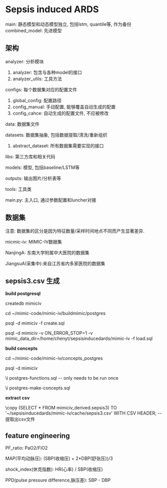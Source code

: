 # Sepsis induced ARDS

main: 静态模型和动态模型独立, 包括lstm, quantile等, 作为备份
combined_model: 先进模型
## 架构

analyzer: 分析模块
1. analyzer: 包含与各种model的接口
2. analyzer_utils: 工具方法

configs: 每个数据集对应的配置文件
1. global_config: 配置路径
2. config_manual: 手动配置, 能够覆盖自动生成的配置
3. config_cahce: 自动生成的配置文件, 不应被修改

data: 数据集文件

datasets: 数据集抽象, 包括数据提取/清洗/重新组织
1. abstract_dataset: 所有数据集需要实现的接口

libs: 第三方库和相关代码

models: 模型, 包括baseline/LSTM等

outputs: 输出图片/分析表等

tools: 工具类

main.py: 主入口, 通过参数配置和luncher对接

## 数据集

注意: 数据集的区分是因为特征数量/采样时间地点不同而产生显著差异.

micmic-iv: MIMIC-IV数据集

NanjingA: 东南大学附属中大医院的数据集

JiangsuA(采集中):来自江苏省内多家医院的数据集 

## sepsis3.csv 生成

**build postgresql**

createdb mimiciv

cd ~/mimic-code/mimic-iv/buildmimic/postgres

psql -d mimiciv -f create.sql

psql -d mimiciv -v ON_ERROR_STOP=1 -v mimic_data_dir=/home/chenyt/sepsisinducedards/mimic-iv -f load.sql

**build concepts**

cd ~/mimic-code/mimic-iv/concepts_postgres

psql -d mimiciv

\i postgres-functions.sql -- only needs to be run once

\i postgres-make-concepts.sql
 
**extract csv**

\copy (SELECT * FROM mimiciv_derived.sepsis3) TO '~/sepsisinducedards/mimic-iv/cache/sepsis3.csv' WITH CSV HEADER; -- 提取出csv文件

## feature engineering

PF_ratio: PaO2/FiO2

MAP(平均动脉压): (SBP(收缩压) + 2*DBP(舒张压))/3

shock_index(休克指数): HR(心率) / SBP(收缩压)

PPD(pulse pressure difference,脉压差): SBP - DBP

